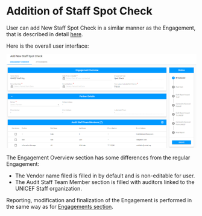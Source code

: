 # Addition of Staff Spot Check

User can add New Staff Spot Check in a similar manner as the Engagement, that is described in detail [here](https://razortheory.gitbook.io/financial-assurance-module-documentation/~/edit/drafts/-LMfUh4DCZiwMDxpaXwy/product-end-user-documentation/engagements/how-to-add-new-engagement).

Here is the overall user interface: 

![](../../.gitbook/assets/2018-09-25_1921.png)

The Engagement Overview section has some differences from the regular Engagement: 

* The Vendor name filed is filled in by default and is non-editable for user.
* The Audit Staff Team Member section is filled with auditors linked to the UNICEF Staff organization.

Reporting, modification and finalization of the Engagement is performed in the same way as for [Engagements section](https://razortheory.gitbook.io/financial-assurance-module-documentation/~/edit/drafts/-LMfUh4DCZiwMDxpaXwy/product-end-user-documentation/engagements). 




